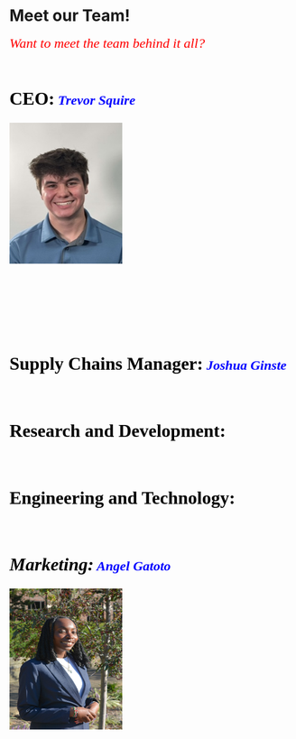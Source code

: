 # Meet our Team!
<html>
<head>
   <p><font face="Times new roman"><font color="red"><font size="5"><i>Want to meet the team behind it all?</i>
   <br/>
   <br/>
   <h1><font face="Times new roman"><font color="black"><font size="6"><b>CEO:</b><font face="Times new roman"><font color="blue"><font size="5"><i>  Trevor Squire</i>
   <p><img src="https://github.com/TrevTroopa/TrevTroopa.github.io/blob/main/IMG_2409.JPG?raw=true" height="250" width="200"/></p>
   <br/>
   <br/>
   <h2><font face="Times new roman"><font color="black"><font size="6"><b>Supply Chains Manager:</b><font face="Times new roman"><font color="blue"><font size="5"><i>  Joshua Ginste</i>
   <br/>
   <br/>
   <h3><font face="Times new roman"><font color="black"><font size="6"><b>Research and Development:
   <br/>
   <br/>
   <h4><font face="Times new roman"><font color="black"><font size="6"><b>Engineering and Technology:
   <br/>
   <br/>
   <h5><font face="Times new roman"><font color="black"><font size="6"><b>Marketing:</b><font face="Times new roman"><font color="blue"><font size="5"><i>  Angel Gatoto</i>
   <p><img src="https://github.com/TrevTroopa/TrevTroopa.github.io/blob/main/IMG_9973.PNG?raw=true" height="250" width="200"/></p>

